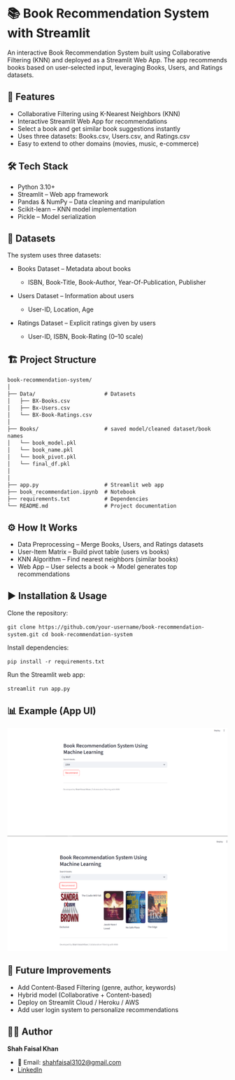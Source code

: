 # 📚 Book Recommendation System with Streamlit

An interactive Book Recommendation System built using Collaborative Filtering (KNN) and deployed as a Streamlit Web App.
The app recommends books based on user-selected input, leveraging Books, Users, and Ratings datasets.

## 🚀 Features

- Collaborative Filtering using K-Nearest Neighbors (KNN)
- Interactive Streamlit Web App for recommendations
- Select a book and get similar book suggestions instantly
- Uses three datasets: Books.csv, Users.csv, and Ratings.csv
- Easy to extend to other domains (movies, music, e-commerce)

## 🛠️ Tech Stack

- Python 3.10+
- Streamlit – Web app framework
- Pandas & NumPy – Data cleaning and manipulation
- Scikit-learn – KNN model implementation
- Pickle – Model serialization

## 📂 Datasets

The system uses three datasets:

- Books Dataset – Metadata about books
   - ISBN, Book-Title, Book-Author, Year-Of-Publication, Publisher

- Users Dataset – Information about users
   - User-ID, Location, Age

- Ratings Dataset – Explicit ratings given by users
   - User-ID, ISBN, Book-Rating (0–10 scale)

## 🏗️ Project Structure
```
book-recommendation-system/
│
├── Data/                      # Datasets      
│   ├── BX-Books.csv
│   ├── Bx-Users.csv
│   └── BX-Book-Ratings.csv
│
├── Books/                     # saved model/cleaned dataset/book names         
│   └── book_model.pkl
│   └── book_name.pkl
│   └── book_pivot.pkl
│   └── final_df.pkl
│
│
├── app.py                     # Streamlit web app
├── book_recommendation.ipynb  # Notebook
├── requirements.txt           # Dependencies
└── README.md                  # Project documentation
```

## ⚙️ How It Works

- Data Preprocessing – Merge Books, Users, and Ratings datasets
- User-Item Matrix – Build pivot table (users vs books)
- KNN Algorithm – Find nearest neighbors (similar books)
- Web App – User selects a book → Model generates top recommendations

## ▶️ Installation & Usage

Clone the repository:

`git clone https://github.com/your-username/book-recommendation-system.git
cd book-recommendation-system`


Install dependencies:

`pip install -r requirements.txt`


Run the Streamlit web app:

`streamlit run app.py`

## 📊 Example (App UI)
![First page](Image/home.png)
![Second page](Image/2.png)


## 🔮 Future Improvements

- Add Content-Based Filtering (genre, author, keywords)
- Hybrid model (Collaborative + Content-based)
- Deploy on Streamlit Cloud / Heroku / AWS
- Add user login system to personalize recommendations

## 👨‍💻 Author

**Shah Faisal Khan**
- 📧 Email: shahfaisal3102@gmail.com
- [LinkedIn](www.linkedin.com/in/shah-faisal-khan-882965235)
